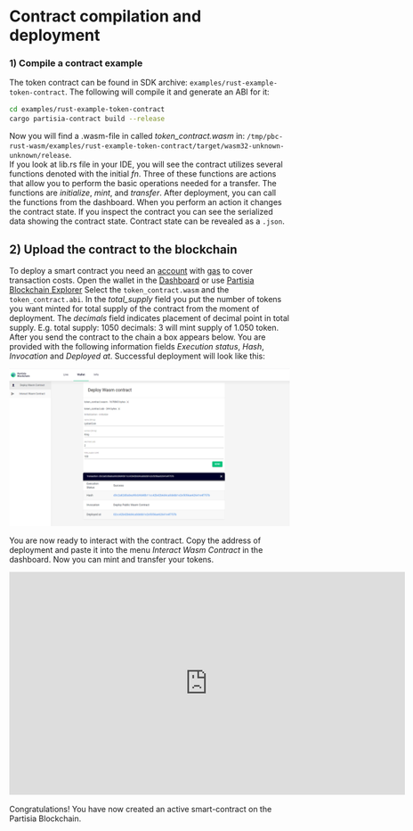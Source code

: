 # Contract compilation and deployment


### 1) Compile a contract example

The token contract can be found in SDK archive: `examples/rust-example-token-contract`.
The following will compile it and generate an ABI for it:

```` bash
cd examples/rust-example-token-contract
cargo partisia-contract build --release
````

Now you will find a .wasm-file in called *token_contract.wasm* in: `/tmp/pbc-rust-wasm/examples/rust-example-token-contract/target/wasm32-unknown-unknown/release`.  
If you look at lib.rs file in your IDE, you will see the contract utilizes several functions denoted with the initial *fn*. Three of these functions are actions that allow you to perform the basic operations needed for a transfer. The functions are *initialize*, *mint*, and *transfer*. After deployment, you can call the functions from the dashboard. When you perform an action it changes the contract state. If you inspect the contract you can see the serialized data showing the contract state. Contract state can be revealed as a `.json`.

## 2) Upload the contract to the blockchain

To deploy a smart contract you need an [account](accounts.md) with [gas](byoc.md) to cover transaction costs. Open the wallet in the [Dashboard](https://dashboard.partisiablockchain.com/wallet/upload_wasm) or use [Partisia Blockchain Explorer](https://mpcexplorer.com/deploy-contract) Select the `token_contract.wasm` and the `token_contract.abi`. In the *total_supply* field you put the number of tokens you want minted for total supply of the contract from the moment of deployment. The *decimals* field indicates placement of decimal point in total supply. E.g. total supply: 1050 decimals: 3 will mint supply of 1.050 token. After you send the contract to the chain a box appears below. You are provided with the following information fields *Execution status*, *Hash*, *Invocation* and *Deployed at*.  Successful deployment will look like
this:

![deployment](deployment.png)

You are now ready to interact with the contract. Copy the address of deployment and paste it into the menu *Interact Wasm Contract* in the dashboard. Now you can mint and transfer your tokens.

<div class="embed-video-wrapper">
<iframe width="711" height="400" src="https://www.youtube.com/embed/qV2grtWDxUE" title="YouTube video player" frameborder="0" allowfullscreen></iframe>
</div>

Congratulations! You have now created an active smart-contract on the Partisia Blockchain.  
